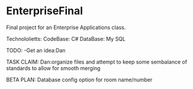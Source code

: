 # EnterpriseFinal
Final project for an Enterprise Applications class.


Technololietts:
CodeBase: C#
DataBase: My SQL


TODO:
-Get an idea:Dan


TASK CLAIM:
Dan:organize files and attempt to keep some sembalance of standards to allow for smooth merging

BETA PLAN:
Database config option for room name/number
